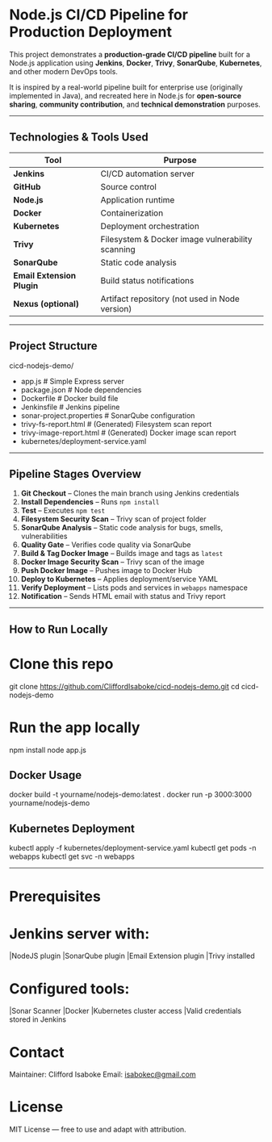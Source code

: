 # Node.js CI/CD Pipeline for Production Deployment

This project demonstrates a **production-grade CI/CD pipeline** built for a Node.js application using **Jenkins**, **Docker**, **Trivy**, **SonarQube**, **Kubernetes**, and other modern DevOps tools.

It is inspired by a real-world pipeline built for enterprise use (originally implemented in Java), and recreated here in Node.js for **open-source sharing**, **community contribution**, and **technical demonstration** purposes.

---

## Technologies & Tools Used

| Tool | Purpose |
|------|---------|
| **Jenkins** | CI/CD automation server |
| **GitHub** | Source control |
| **Node.js** | Application runtime |
| **Docker** | Containerization |
| **Kubernetes** | Deployment orchestration |
| **Trivy** | Filesystem & Docker image vulnerability scanning |
| **SonarQube** | Static code analysis |
| **Email Extension Plugin** | Build status notifications |
| **Nexus (optional)** | Artifact repository (not used in Node version) |

---

## Project Structure

cicd-nodejs-demo/
- app.js # Simple Express server
- package.json # Node dependencies
- Dockerfile # Docker build file
- Jenkinsfile # Jenkins pipeline
- sonar-project.properties # SonarQube configuration
- trivy-fs-report.html # (Generated) Filesystem scan report
- trivy-image-report.html # (Generated) Docker image scan report
- kubernetes/deployment-service.yaml


---

## Pipeline Stages Overview

1. **Git Checkout** – Clones the main branch using Jenkins credentials  
2. **Install Dependencies** – Runs `npm install`  
3. **Test** – Executes `npm test`  
4. **Filesystem Security Scan** – Trivy scan of project folder  
5. **SonarQube Analysis** – Static code analysis for bugs, smells, vulnerabilities  
6. **Quality Gate** – Verifies code quality via SonarQube  
7. **Build & Tag Docker Image** – Builds image and tags as `latest`  
8. **Docker Image Security Scan** – Trivy scan of the image  
9. **Push Docker Image** – Pushes image to Docker Hub  
10. **Deploy to Kubernetes** – Applies deployment/service YAML  
11. **Verify Deployment** – Lists pods and services in `webapps` namespace  
12. **Notification** – Sends HTML email with status and Trivy report

---

## How to Run Locally


# Clone this repo
git clone https://github.com/CliffordIsaboke/cicd-nodejs-demo.git
cd cicd-nodejs-demo

# Run the app locally
npm install
node app.js

## Docker Usage
docker build -t yourname/nodejs-demo:latest .
docker run -p 3000:3000 yourname/nodejs-demo

## Kubernetes Deployment
kubectl apply -f kubernetes/deployment-service.yaml
kubectl get pods -n webapps
kubectl get svc -n webapps


---


# Prerequisites
# Jenkins server with:
|NodeJS plugin
|SonarQube plugin
|Email Extension plugin
|Trivy installed


# Configured tools:
|Sonar Scanner
|Docker
|Kubernetes cluster access
|Valid credentials stored in Jenkins

# Contact
Maintainer: Clifford Isaboke
Email: isabokec@gmail.com

# License
MIT License — free to use and adapt with attribution.




